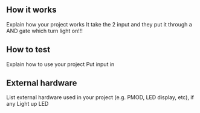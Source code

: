 <!---

This file is used to generate your project datasheet. Please fill in the information below and delete any unused
sections.

You can also include images in this folder and reference them in the markdown. Each image must be less than
512 kb in size, and the combined size of all images must be less than 1 MB.
-->

## How it works

Explain how your project works
It take the 2 input and they put it through a AND gate which turn light on!!! 

## How to test

Explain how to use your project
Put input in 

## External hardware

List external hardware used in your project (e.g. PMOD, LED display, etc), if any
Light up LED
